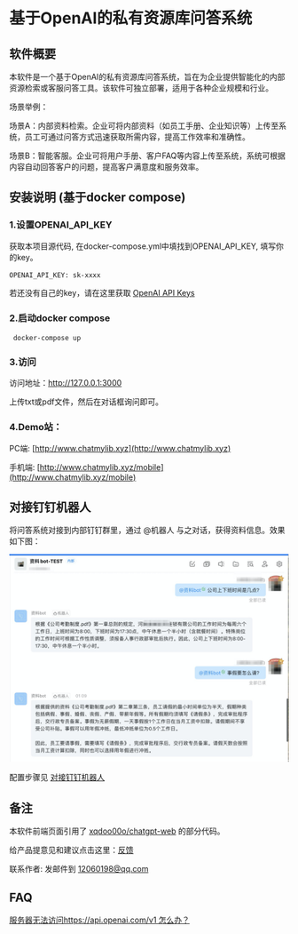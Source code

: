 # 基于OpenAI的私有资源库问答系统

## 软件概要

本软件是一个基于OpenAI的私有资源库问答系统，旨在为企业提供智能化的内部资源检索或客服问答工具。该软件可独立部署，适用于各种企业规模和行业。

场景举例：

场景A：内部资料检索。企业可将内部资料（如员工手册、企业知识等）上传至系统，员工可通过问答方式迅速获取所需内容，提高工作效率和准确性。

场景B：智能客服。企业可将用户手册、客户FAQ等内容上传至系统，系统可根据内容自动回答客户的问题，提高客户满意度和服务效率。

## 安装说明 (基于docker compose)

### 1.设置OPENAI_API_KEY
获取本项目源代码, 在docker-compose.yml中填找到OPENAI_API_KEY, 填写你的key。
```
OPENAI_API_KEY: sk-xxxx
```
若还没有自己的key，请在这里获取 [OpenAI API Keys](https://platform.openai.com/account/api-keys)

### 2.启动docker compose

```
 docker-compose up
```

### 3.访问

访问地址：http://127.0.0.1:3000  

上传txt或pdf文件，然后在对话框询问即可。


### 4.Demo站：

PC端: [http://www.chatmylib.xyz](http://www.chatmylib.xyz)  

手机端: [http://www.chatmylib.xyz/mobile](http://www.chatmylib.xyz/mobile)


## 对接钉钉机器人
将问答系统对接到内部钉钉群里，通过 @机器人 与之对话，获得资料信息。效果如下图：

![图片](docs/imgs/dingtalk/10.png)

配置步骤见 [对接钉钉机器人](docs/dingtalk_integration_guide.md)


## 备注

本软件前端页面引用了 [xqdoo00o/chatgpt-web](https://github.com/xqdoo00o/chatgpt-web) 的部分代码。

给产品提意见和建议点击这里：<a href="https://support.qq.com/product/538086" target="_blank">反馈</a>

联系作者: 发邮件到 12060198@qq.com

## FAQ

[服务器无法访问https://api.openai.com/v1 怎么办？](docs/faq/openai_api_base.md)

 